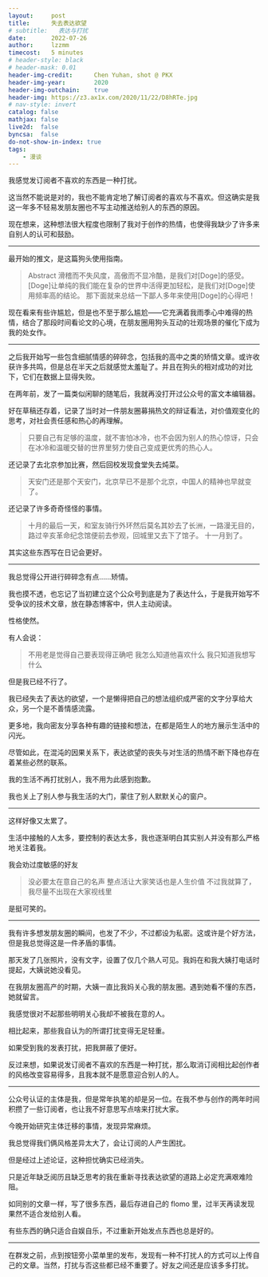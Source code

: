 ```yaml
---
layout:     post
title:      失去表达欲望
# subtitle:   表达与打扰
date:       2022-07-26
author:     lzzmm
timecost:   5 minutes
# header-style: black
# header-mask: 0.01
header-img-credit:      Chen Yuhan, shot @ PKX
header-img-year:        2020
header-img-outchain:    true
header-img: https://z3.ax1x.com/2020/11/22/D8hRTe.jpg
# nav-style: invert
catalog: false
mathjax: false
live2d:  false
byncsa:  false
do-not-show-in-index: true
tags:
    - 漫谈
---
```


我感觉发订阅者不喜欢的东西是一种打扰。

这当然不能说是对的，我也不能肯定地了解订阅者的喜欢与不喜欢。但这确实是我这一年多不轻易发朋友圈也不写主动推送给别人的东西的原因。

现在想来，这种想法很大程度也限制了我对于创作的热情，也使得我缺少了许多来自别人的认可和鼓励。

---

最开始的推文，是这篇狗头使用指南。

> Abstract
> 滑稽而不失风度，高傲而不显冷酷，是我们对[Doge]的感受。
> [Doge]让单纯的我们能在复杂的世界中活得更加轻松，是我们对[Doge]使用频率高的结论。 
> 那下面就来总结一下鄙人多年来使用[Doge]的心得吧！

现在看来有些许尴尬，但是也不至于那么尴尬——它充满着我雨季心中难得的热情，结合了那段时间看论文的心境，在朋友圈用狗头互动的壮观场景的催化下成为我的处女作。

---

之后我开始写一些包含细腻情感的碎碎念，包括我的高中之类的矫情文章。或许收获许多共鸣，但是总在半天之后就感觉太羞耻了。并且在狗头的相对成功的对比下，它们在数据上显得失败。

在两年前，发了一篇类似闲聊的随笔后，我就再没打开过公众号的富文本编辑器。

好在草稿还存着，记录了当时对一件朋友圈募捐热文的辩证看法，对价值观变化的思考，对社会责任感和热心的再理解。

> 只要自己有足够的温度，就不害怕冰冷，也不会因为别人的热心惊讶，只会在冰冷和温暖交替的世界里努力使自己变成更优秀的热心人。

还记录了去北京参加比赛，然后回校发现食堂失去炖菜。

> 天安门还是那个天安门，北京早已不是那个北京，中国人的精神也早就变了。

还记录了许多奇奇怪怪的事情。

> 十月的最后一天，和室友骑行外环然后莫名其妙去了长洲，一路漫无目的，路过辛亥革命纪念馆便前去参观，回城里又去下了馆子。
> 十一月到了。

其实这些东西写在日记会更好。

---

我总觉得公开进行碎碎念有点……矫情。

我也摸不透，也忘记了当初建立这个公众号到底是为了表达什么，于是我开始写不受争议的技术文章，放在静态博客中，供人主动阅读。

性格使然。

有人会说：

> 不用老是觉得自己要表现得正确吧
> 我怎么知道他喜欢什么
> 我只知道我想写什么

但是我已经不行了。

我已经失去了表达的欲望，一个是懒得把自己的想法组织成严密的文字分享给大众，另一个是不善情感流露。

更多地，我向密友分享各种有趣的链接和想法，在都是陌生人的地方展示生活中的闪光。

尽管如此，在混沌的因果关系下，表达欲望的丧失与对生活的热情不断下降也存在着某些必然的联系。

我的生活不再打扰别人，我不用为此感到抱歉。

我也关上了别人参与我生活的大门，蒙住了别人默默关心的窗户。

---

这样好像又太累了。

生活中接触的人太多，要控制的表达太多，我也逐渐明白其实别人并没有那么严格地关注着我。

我会劝过度敏感的好友

> 没必要太在意自己的名声
> 整点活让大家笑话也是人生价值
> 不过我就算了，我尽量不出现在大家视线里

是挺可笑的。

---

我有许多想发朋友圈的瞬间，也发了不少，不过都设为私密。这或许是个好方法，但是我总觉得这是一件矛盾的事情。

那天发了几张照片，没有文字，设置了仅几个熟人可见。我妈在和我大姨打电话时提起，大姨说她没看见。

在我朋友圈高产的时期，大姨一直比我妈关心我的朋友圈。遇到她看不懂的东西，她就留言。

我感觉很对不起那些明明关心我却不被我在意的人。

相比起来，那些我自认为的所谓打扰变得无足轻重。

如果受到我的发表打扰，把我屏蔽了便好。

反过来想，如果说发订阅者不喜欢的东西是一种打扰，那么取消订阅相比起创作者的风格改变容易得多，且我本就不是愿意迎合别人的人。

---

公众号认证的主体是我，但是常年执笔的却是另一位。在我不参与创作的两年时间积攒了一些订阅者，也让我不好意思写点啥来打扰大家。

今晚开始研究主体迁移的事情，发现异常麻烦。

我总觉得我们俩风格差异太大了，会让订阅的人产生困扰。

但是经过上述论证，这种担忧确实已经消失。

只是近年缺乏阅历且缺乏思考的我在重新寻找表达欲望的道路上必定充满艰难险阻。

如同别的文章一样，写了很多东西，最后存进自己的 flomo 里，过半天再读发现果然不适合发给别人看。

有些东西的确只适合自娱自乐，不过重新开始发点东西也总是好的。

---

在群发之前，点到按钮旁小菜单里的发布，发现有一种不打扰人的方式可以上传​自己的文章。
​
当然，打扰与否这些都已经不重要了​。​好友之间还是应该多多打扰。

